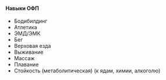 #### Навыки **ОФП**

- Бодибилдинг
- Атлетика
- ЭМД/ЭМК
- Бег
- Верховая езда
- Выживание
- Массаж
- Плавание
- Стойкость (метаболитическая) (к ядам, химии, алкоголю)
